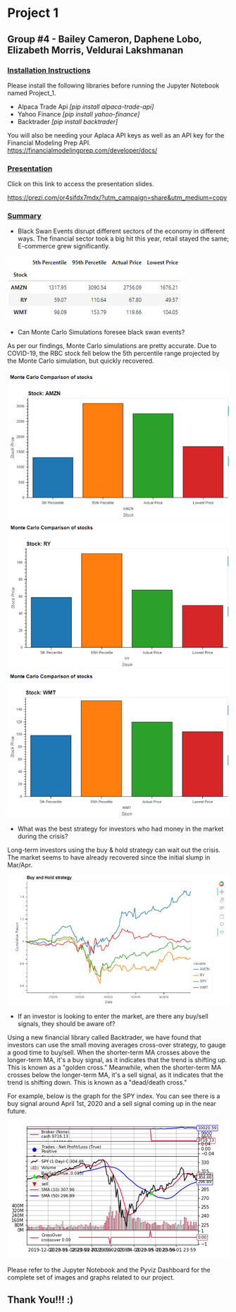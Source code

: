 # Project 1
## Group #4 - Bailey Cameron, Daphene Lobo, Elizabeth Morris, Veldurai Lakshmanan

### <u>Installation Instructions</u>
Please install the following libraries before running the Jupyter Notebook named Project_1.
* Alpaca Trade Api *[pip install alpaca-trade-api]*
* Yahoo Finance *[pip install yahoo-finance]*
* Backtrader *[pip install backtrader]*

You will also be needing your Aplaca API keys as well as an API key for the Financial Modeling Prep API.
https://financialmodelingprep.com/developer/docs/

### <u>Presentation</u>

Click on this link to access the presentation slides.

https://prezi.com/or4sifdx7mdx/?utm_campaign=share&utm_medium=copy

### <u>Summary</u>

* Black Swan Events disrupt different sectors of the economy in different ways. The financial sector took a big hit this year, retail stayed the same; E-commerce grew significantly.

![Graph](Images/MCGraph.PNG)

* Can Monte Carlo Simulations foresee black swan events? 

As per our findings, Monte Carlo simulations are pretty accurate. Due to COVID-19, the RBC stock fell below the 5th percentile range projected by the Monte Carlo simulation, but quickly recovered.

![Amazon](Images/AmazonMC.PNG)
![RBC](Images/RBCMC.PNG)
![Walmart](Images/WalmartMC.PNG)


* What was the best strategy for investors who had money in the market during the crisis? 

Long-term investors using the buy & hold strategy can wait out the crisis. The market seems to have already recovered since the initial slump in Mar/Apr.

![Buy & Hold](Images/BuynHold.PNG)

* If an investor is looking to enter the market, are there any buy/sell signals, they should be aware of?

Using a new financial library called Backtrader, we have found that investors can use the small moving averages cross-over strategy, to gauge a good time to buy/sell. When the shorter-term MA crosses above the longer-term MA, it's a buy signal, as it indicates that the trend is shifting up. This is known as a "golden cross." Meanwhile, when the shorter-term MA crosses below the longer-term MA, it's a sell signal, as it indicates that the trend is shifting down. This is known as a "dead/death cross."

For example, below is the graph for the SPY index. You can see there is a buy signal around April 1st, 2020 and a sell signal coming up in the near future.

![Backtrader](Images/SPY.PNG)

Please refer to the Jupyter Notebook and the Pyviz Dashboard for the complete set of images and graphs related to our project.


## Thank You!!! :)
